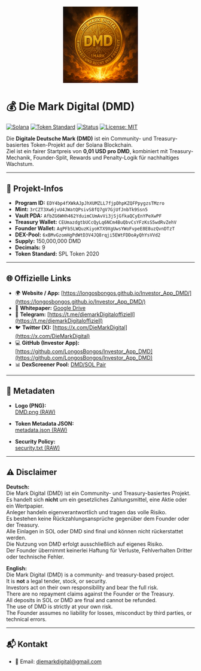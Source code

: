 <p align="center">
  <img src="https://raw.githubusercontent.com/LongosBongos/DMD-Allocatetd/main/DMD.png" alt="Die Mark Digital Logo" width="200"/>
</p>

# 💰 Die Mark Digital (DMD)

[![Solana](https://img.shields.io/badge/Blockchain-Solana-14f195?logo=solana&logoColor=white)](https://solana.com)
[![Token Standard](https://img.shields.io/badge/SPL-Token%202020-yellow)](https://spl.solana.com/token)
[![Status](https://img.shields.io/badge/Status-Live-brightgreen)]()
[![License: MIT](https://img.shields.io/badge/License-MIT-blue.svg)](LICENSE)

Die **Digitale Deutsche Mark (DMD)** ist ein Community- und Treasury-basiertes Token-Projekt auf der Solana Blockchain.  
Ziel ist ein fairer Startpreis von **0,01 USD pro DMD**, kombiniert mit Treasury-Mechanik, Founder-Split, Rewards und Penalty-Logik für nachhaltiges Wachstum.  

---

## 🔑 Projekt-Infos

- **Program ID:** `EDY4bp4fXWkAJpJhXUMZLL7fjpDhpKZQFPpygzsTMzro`  
- **Mint:** `3rCZT3Xw6jvU4JWatQPsivS8fQ7gV7GjUfJnbTk9Ssn5`  
- **Vault PDA:** `AfbZG6WHh462YduimCUmAvVi3jSjGfkaQCyEnYPeXwPF`  
- **Treasury Wallet:** `CEUmazdgtbUCcQyLq6NCm4BuQbvCsYFzKsS5wdRvZehV`  
- **Founder Wallet:** `AqPFb5LWQuzKiyoKTX9XgUwsYWoFvpeE8E8uzQvnDTzT`  
- **DEX-Pool:** `6xBMvGzomHgPdWtD3V4JQ8rqji5EWtFDDoAyQhYsVVd2`  
- **Supply:** 150,000,000 DMD  
- **Decimals:** 9  
- **Token Standard:** SPL Token 2020  

---

## 🌐 Offizielle Links

- 🌍 **Website / App:** [https://longosbongos.github.io/Investor_App_DMD/](https://longosbongos.github.io/Investor_App_DMD/)  
- 🧾 **Whitepaper:** [Google Drive](https://drive.google.com/file/d/1-wT6aRG2XvMPJoQLEmnFLNpjnS9RB5mH/view)  
- 📱 **Telegram:** [https://t.me/diemarkDigitaloffiziell](https://t.me/diemarkDigitaloffiziell)  
- 🐦 **Twitter (X):** [https://x.com/DieMarkDigital](https://x.com/DieMarkDigital)  
- 💻 **GitHub (Investor App):** [https://github.com/LongosBongos/Investor_App_DMD](https://github.com/LongosBongos/Investor_App_DMD)  
- 📊 **DexScreener Pool:** [DMD/SOL Pair](https://dexscreener.com/solana/6xBMvGzomHgPdWtD3V4JQ8rqji5EWtFDDoAyQhYsVVd2)  

---

## 📄 Metadaten

- **Logo (PNG):**  
  [DMD.png (RAW)](https://raw.githubusercontent.com/LongosBongos/DMD-Allocatetd/main/DMD.png)  

- **Token Metadata JSON:**  
  [metadata.json (RAW)](https://raw.githubusercontent.com/LongosBongos/DMD-Allocatetd/main/metadata.json)  

- **Security Policy:**  
  [security.txt (RAW)](https://raw.githubusercontent.com/LongosBongos/DMD-Allocatetd/main/security.txt)  

---

## ⚠️ Disclaimer

**Deutsch:**  
Die Mark Digital (DMD) ist ein Community- und Treasury-basiertes Projekt.  
Es handelt sich **nicht** um ein gesetzliches Zahlungsmittel, eine Aktie oder ein Wertpapier.  
Anleger handeln eigenverantwortlich und tragen das volle Risiko.  
Es bestehen keine Rückzahlungsansprüche gegenüber dem Founder oder der Treasury.  
Alle Einlagen in SOL oder DMD sind final und können nicht rückerstattet werden.  
Die Nutzung von DMD erfolgt ausschließlich auf eigenes Risiko.  
Der Founder übernimmt keinerlei Haftung für Verluste, Fehlverhalten Dritter oder technische Fehler.  

**English:**  
Die Mark Digital (DMD) is a community- and treasury-based project.  
It is **not** a legal tender, stock, or security.  
Investors act on their own responsibility and bear the full risk.  
There are no repayment claims against the Founder or the Treasury.  
All deposits in SOL or DMD are final and cannot be refunded.  
The use of DMD is strictly at your own risk.  
The Founder assumes no liability for losses, misconduct by third parties, or technical errors.  

---

## 📬 Kontakt

- 📧 Email: [diemarkdigital@gmail.com](mailto:diemarkdigital@gmail.com)  
